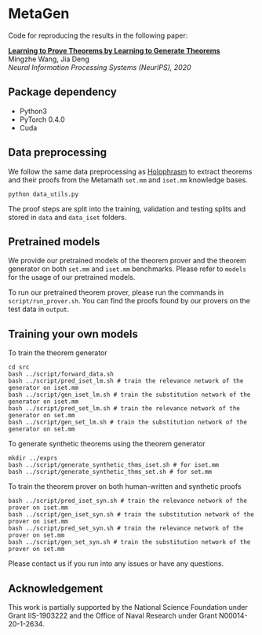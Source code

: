 # MetaGen

Code for reproducing the results in the following paper:

**[Learning to Prove Theorems by Learning to Generate Theorems](https://arxiv.org/abs/2002.07019)**  
Mingzhe Wang, Jia Deng  
*Neural Information Processing Systems (NeurIPS), 2020*  

## Package dependency
- Python3
- PyTorch 0.4.0
- Cuda

## Data preprocessing

We follow the same data preprocessing as [Holophrasm](https://github.com/dwhalen/holophrasm) to extract theorems and their proofs from the Metamath `set.mm` and `iset.mm` knowledge bases.

```
python data_utils.py
```

The proof steps are split into the training, validation and testing splits and stored in `data` and `data_iset` folders.

## Pretrained models

We provide our pretrained models of the theorem prover and the theorem generator on both `set.mm` and `iset.mm` benchmarks. Please refer to `models` for the usage of our pretrained models.

To run our pretrained theorem prover, please run the commands in `script/run_prover.sh`. You can find the proofs found by our provers on the test data in `output`.

## Training your own models

To train the theorem generator

```
cd src
bash ../script/forward_data.sh
bash ../script/pred_iset_lm.sh # train the relevance network of the generator on iset.mm
bash ../script/gen_iset_lm.sh # train the substitution network of the generator on iset.mm
bash ../script/pred_set_lm.sh # train the relevance network of the generator on set.mm
bash ../script/gen_set_lm.sh # train the substitution network of the generator on set.mm
```

To generate synthetic theorems using the theorem generator

```
mkdir ../exprs
bash ../script/generate_synthetic_thms_iset.sh # for iset.mm
bash ../script/generate_synthetic_thms_set.sh # for set.mm
```

To train the theorem prover on both human-written and synthetic proofs

```
bash ../script/pred_iset_syn.sh # train the relevance network of the prover on iset.mm
bash ../script/gen_iset_syn.sh # train the substitution network of the prover on iset.mm
bash ../script/pred_set_syn.sh # train the relevance network of the prover on set.mm
bash ../script/gen_set_syn.sh # train the substitution network of the prover on set.mm
```

Please contact us if you run into any issues or have any questions.

## Acknowledgement
This work is partially supported by the National Science Foundation under
Grant IIS-1903222 and the Office of Naval Research under Grant N00014-20-1-2634.
